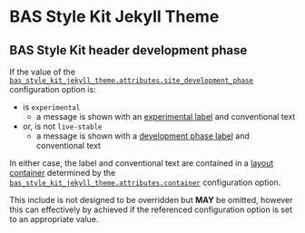 # BAS Style Kit Jekyll Theme

## BAS Style Kit header development phase

If the value of the 
[`bas_style_kit_jekyll_theme.attributes.site_development_phase`](/docs/config/attributes.md) configuration option is:

* is `experimental`
    * a message is shown with an 
      [experimental label](https://style-kit.web.bas.ac.uk/components/label/#experimental-label) and conventional text
* or, is not `live-stable`
    * a message is shown with a 
      [development phase label](https://style-kit.web.bas.ac.uk/components/label/#development-phases) and conventional
      text 

In either case, the label and conventional text are contained in a 
[layout container](https://style-kit.web.bas.ac.uk/core/layout/#containers) determined by the 
[`bas_style_kit_jekyll_theme.attributes.container`](/docs/config/attributes.md) configuration option.

This include is not designed to be overridden but **MAY** be omitted, however this can effectively by achieved if the
referenced configuration option is set to an appropriate value.
